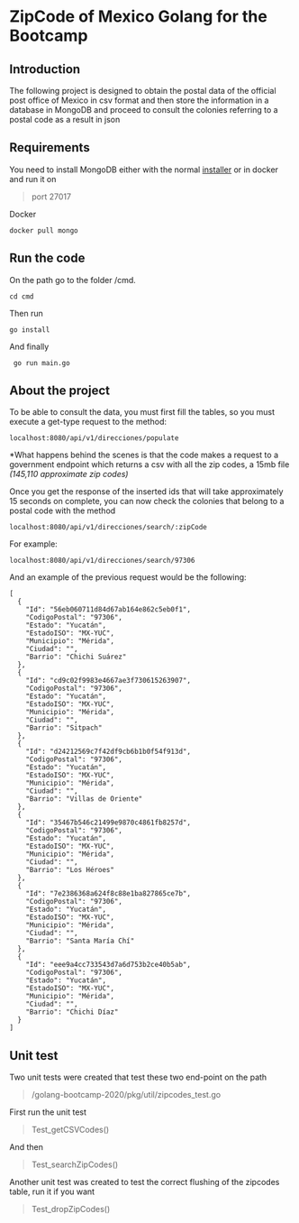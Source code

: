 # ZipCode of Mexico Golang for the Bootcamp  
  
## Introduction  
  
The following project is designed to obtain the postal data of the official post office of Mexico in csv format and then store the information in a database in MongoDB and proceed to consult the colonies referring to a postal code as a result in json  
  
## Requirements  
  
You need to install MongoDB either with the normal [installer](https://docs.mongodb.com/manual/installation/) or in docker and run it on 

> port 27017

Docker

    docker pull mongo
    

## Run the code

On the path go to the folder /cmd.

`cd cmd`

Then run

    go install

And finally

     go run main.go

  

## About the project

To be able to consult the data, you must first fill the tables, so you must execute a get-type request to the method:

    localhost:8080/api/v1/direcciones/populate

*What happens behind the scenes is that the code makes a request to a government endpoint which returns a csv with all the zip codes, a 15mb file _(145,110 approximate zip codes)_    
    
Once you get the response of the inserted ids that will take approximately 15 seconds on complete, you can now check the colonies that belong to a postal code with the method

    localhost:8080/api/v1/direcciones/search/:zipCode

For example:

    localhost:8080/api/v1/direcciones/search/97306

And an example of the previous request would be the following:


 

    [
      {
        "Id": "56eb060711d84d67ab164e862c5eb0f1",
        "CodigoPostal": "97306",
        "Estado": "Yucatán",
        "EstadoISO": "MX-YUC",
        "Municipio": "Mérida",
        "Ciudad": "",
        "Barrio": "Chichi Suárez"
      },
      {
        "Id": "cd9c02f9983e4667ae3f730615263907",
        "CodigoPostal": "97306",
        "Estado": "Yucatán",
        "EstadoISO": "MX-YUC",
        "Municipio": "Mérida",
        "Ciudad": "",
        "Barrio": "Sitpach"
      },
      {
        "Id": "d24212569c7f42df9cb6b1b0f54f913d",
        "CodigoPostal": "97306",
        "Estado": "Yucatán",
        "EstadoISO": "MX-YUC",
        "Municipio": "Mérida",
        "Ciudad": "",
        "Barrio": "Villas de Oriente"
      },
      {
        "Id": "35467b546c21499e9870c4861fb8257d",
        "CodigoPostal": "97306",
        "Estado": "Yucatán",
        "EstadoISO": "MX-YUC",
        "Municipio": "Mérida",
        "Ciudad": "",
        "Barrio": "Los Héroes"
      },
      {
        "Id": "7e2386368a624f8c88e1ba827865ce7b",
        "CodigoPostal": "97306",
        "Estado": "Yucatán",
        "EstadoISO": "MX-YUC",
        "Municipio": "Mérida",
        "Ciudad": "",
        "Barrio": "Santa María Chí"
      },
      {
        "Id": "eee9a4cc733543d7a6d753b2ce40b5ab",
        "CodigoPostal": "97306",
        "Estado": "Yucatán",
        "EstadoISO": "MX-YUC",
        "Municipio": "Mérida",
        "Ciudad": "",
        "Barrio": "Chichi Díaz"
      }
    ]

## Unit test

Two unit tests were created that test these two end-point on the path

> /golang-bootcamp-2020/pkg/util/zipcodes_test.go

First run the unit test 

> Test_getCSVCodes()

And then 

> Test_searchZipCodes()

Another unit test was created to test the correct flushing of the zipcodes table, run it if you want

> Test_dropZipCodes()
